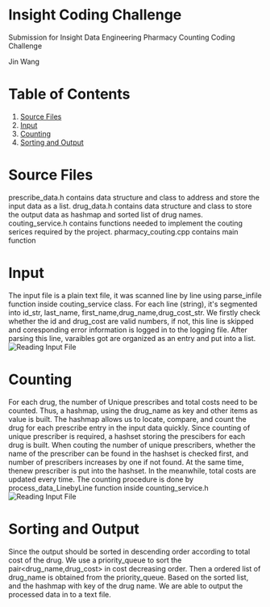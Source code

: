 # Insight Coding Challenge
Submission for Insight Data Engineering Pharmacy Counting Coding Challenge

Jin Wang

# Table of Contents
1. [Source Files](README.md#Source-Files)
2. [Input](README.md#Input)
3. [Counting ](README.md#Counting)
4. [Sorting and Output](README.md#Sorting-and-Output)

# Source Files
prescribe_data.h   contains  data structure and class to address and store the input data as a list.
drug_data.h  contains data structure and class to store the output data as hashmap and sorted list of drug names.
couting_service.h   contains functions needed to implement the couting serices required by the project.
pharmacy_couting.cpp contains main function

# Input
The input file is a plain text file, it was scanned line by line using parse_infile function inside couting_service class. For each line (string), it's segmented into id_str, last_name, first_name,drug_name,drug_cost_str. We firstly check whether the id and drug_cost are valid numbers, if not, this line is skipped and coresponding error information is logged in to the logging file. After parsing this line, varaibles got are organized as an entry and put into a list.
![Reading Input File](pic/prescriber.png)

# Counting
For each drug, the number of Unique prescribes and total costs need to be counted. Thus, a hashmap, using the drug_name as key and other items as value is built. The hashmap allows us to locate, compare, and count the drug for each prescribe entry in the input data quickly. Since counting of unique prescriber is required, a hashset storing the prescibers for each drug is built. When couting the number of unique prescribers, whether the name of the prescriber can be found in the hashset is checked first, and number of prescribers increases by one if not found. At the same time, thenew prescriber is put into the hashset. In the meanwhile, total costs are updated every time.
The counting procedure is done by process_data_LinebyLine function inside counting_service.h
![Reading Input File](pic/drug.png)

# Sorting and Output
Since the output should be sorted in descending order according to total cost of the drug. We use a priority_queue to sort the pair<drug_name,drug_cost> in cost decreasing order. Then a ordered list of drug_name is obtained from the priority_queue. Based on the sorted list, and the hashmap with key of the drug name. We are able to output the processed data in to a text file.

